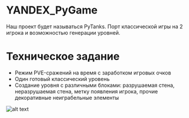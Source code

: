 # YANDEX_PyGame
Наш проект будет называться PyTanks.
Порт классической игры на 2 игрока и возможностью генерации уровней.

# Техническое задание
- Режим PVE-сражений на время с заработком игровых очков
- Один готовый классический уровень
- Создание уровня с различными блоками: разрушаемая стена, неразрушаемая стена, метку появления игрока, прочие декоративные неиграбельные элементы

![alt text](https://fog-game.ru/games/2016/04/46392_fog_game_ru.png "оригинал на старых консолях")
